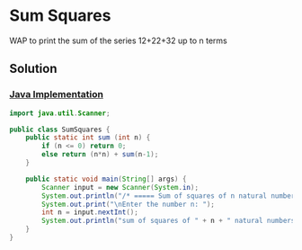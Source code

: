 # Sum Squares

WAP to print the sum of the series 12+22+32 up to n terms

## Solution

### [Java Implementation](./SumSquares.java)

```java
import java.util.Scanner;

public class SumSquares {
    public static int sum (int n) {
        if (n <= 0) return 0;
        else return (n*n) + sum(n-1);
    }

    public static void main(String[] args) {
        Scanner input = new Scanner(System.in);
        System.out.println("/* ===== Sum of squares of n natural numbers ===== */");
        System.out.print("\nEnter the number n: ");
        int n = input.nextInt();
        System.out.println("sum of squares of " + n + " natural numbers = " + sum(n));
    }
}
```